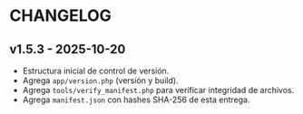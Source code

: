 # CHANGELOG

## v1.5.3 - 2025-10-20
- Estructura inicial de control de versión.
- Agrega `app/version.php` (versión y build).
- Agrega `tools/verify_manifest.php` para verificar integridad de archivos.
- Agrega `manifest.json` con hashes SHA-256 de esta entrega.
